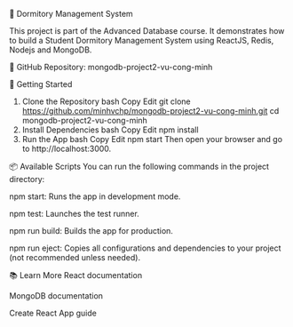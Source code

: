 🏫 Dormitory Management System

This project is part of the Advanced Database course. It demonstrates how to build a Student Dormitory Management System using ReactJS, Redis, Nodejs and MongoDB.

📁 GitHub Repository: mongodb-project2-vu-cong-minh

🚀 Getting Started
1. Clone the Repository
bash
Copy
Edit
git clone https://github.com/minhvchp/mongodb-project2-vu-cong-minh.git
cd mongodb-project2-vu-cong-minh
2. Install Dependencies
bash
Copy
Edit
npm install
3. Run the App
bash
Copy
Edit
npm start
Then open your browser and go to http://localhost:3000.

📦 Available Scripts
You can run the following commands in the project directory:

npm start: Runs the app in development mode.

npm test: Launches the test runner.

npm run build: Builds the app for production.

npm run eject: Copies all configurations and dependencies to your project (not recommended unless needed).

📚 Learn More
React documentation

MongoDB documentation

Create React App guide

